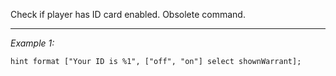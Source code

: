 Check if player has ID card enabled. Obsolete command.


---
*Example 1:*
```sqf
hint format ["Your ID is %1", ["off", "on"] select shownWarrant];
```